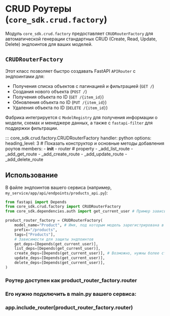 # CRUD Роутеры (`core_sdk.crud.factory`)

Модуль `core_sdk.crud.factory` предоставляет `CRUDRouterFactory` для автоматической генерации стандартных CRUD (Create, Read, Update, Delete) эндпоинтов для ваших моделей.

## `CRUDRouterFactory`

Этот класс позволяет быстро создавать FastAPI `APIRouter` с эндпоинтами для:
*   Получения списка объектов с пагинацией и фильтрацией (`GET /`)
*   Создания нового объекта (`POST /`)
*   Получения объекта по ID (`GET /{item_id}`)
*   Обновления объекта по ID (`PUT /{item_id}`)
*   Удаления объекта по ID (`DELETE /{item_id}`)

Фабрика интегрируется с `ModelRegistry` для получения информации о модели, схемах и менеджере данных, а также с `fastapi-filter` для поддержки фильтрации.

::: core_sdk.crud.factory.CRUDRouterFactory
    handler: python
    options:
      heading_level: 3
      # Показать конструктор и основные методы добавления роутов
      members:
        - __init__
        - router # property
        - _add_list_route
        - _add_get_route
        - _add_create_route
        - _add_update_route
        - _add_delete_route

## Использование

В файле эндпоинтов вашего сервиса (например, `my_service/app/api/endpoints/products_api.py`):

```python
from fastapi import Depends
from core_sdk.crud.factory import CRUDRouterFactory
from core_sdk.dependencies.auth import get_current_user # Пример зависимости

product_router_factory = CRUDRouterFactory(
    model_name="Product", # Имя, под которым модель зарегистрирована в ModelRegistry
    prefix="/products",
    tags=["Products"],
    # Зависимости для защиты эндпоинтов
    get_deps=[Depends(get_current_user)],
    list_deps=[Depends(get_current_user)],
    create_deps=[Depends(get_current_user)], # Возможно, нужны более строгие права
    update_deps=[Depends(get_current_user)],
    delete_deps=[Depends(get_current_user)],
)
```

### Роутер доступен как product_router_factory.router
### Его нужно подключить в main.py вашего сервиса:
### app.include_router(product_router_factory.router)
